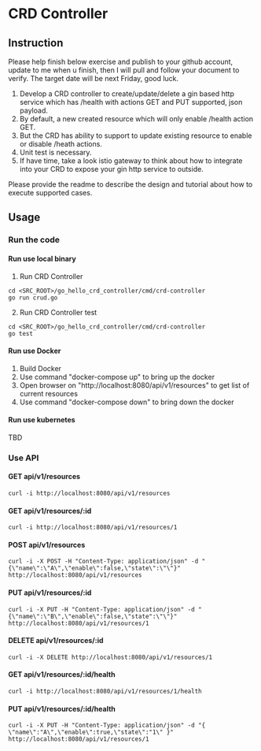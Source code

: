 # CRD Controller

## Instruction

Please help finish below exercise and publish to your github account, update to me when u finish, then I will pull and follow your document to verify. The target date will be next Friday, good luck.

1. Develop a CRD controller to create/update/delete a gin based http service which has /health with actions GET and PUT supported, json payload.
2. By default, a new created resource which will only enable /health action GET.
3. But the CRD has ability to support to update existing resource to enable or disable /heath actions.
4. Unit test is necessary.
5. If have time, take a look istio gateway to think about how to integrate into your CRD to expose your gin http service to outside.

Please provide the readme to describe the design and tutorial about how to execute supported cases.

## Usage

### Run the code

#### Run use local binary

1. Run CRD Controller

```
cd <SRC_ROOT>/go_hello_crd_controller/cmd/crd-controller
go run crud.go
```

2. Run CRD Controller test

```
cd <SRC_ROOT>/go_hello_crd_controller/cmd/crd-controller
go test
```

#### Run use Docker

1. Build Docker
2. Use command "docker-compose up" to bring up the docker
3. Open browser on "http://localhost:8080/api/v1/resources" to get list of current resources
4. Use command "docker-compose down" to bring down the docker

#### Run use kubernetes

TBD

### Use API

#### GET api/v1/resources

    curl -i http://localhost:8080/api/v1/resources

#### GET api/v1/resources/:id

    curl -i http://localhost:8080/api/v1/resources/1

#### POST api/v1/resources

    curl -i -X POST -H "Content-Type: application/json" -d "{\"name\":\"A\",\"enable\":false,\"state\":\"\"}" http://localhost:8080/api/v1/resources

#### PUT api/v1/resources/:id

    curl -i -X PUT -H "Content-Type: application/json" -d "{\"name\":\"B\",\"enable\":false,\"state":\"\"}" http://localhost:8080/api/v1/resources/1

#### DELETE api/v1/resources/:id

    curl -i -X DELETE http://localhost:8080/api/v1/resources/1

#### GET api/v1/resources/:id/health

    curl -i http://localhost:8080/api/v1/resources/1/health

#### PUT api/v1/resources/:id/health

    curl -i -X PUT -H "Content-Type: application/json" -d "{ \"name\":"A\",\"enable\":true,\"state\":"1\" }" http://localhost:8080/api/v1/resources/1